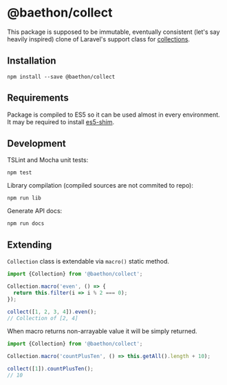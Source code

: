 # @baethon/collect

This package is supposed to be immutable, eventually consistent (let's say heavily inspired) clone of Laravel's support class for [collections](https://laravel.com/docs/master/collections).

## Installation

```
npm install --save @baethon/collect
```

## Requirements

Package is compiled to ES5 so it can be used almost in every environment.  
It may be required to install [es5-shim](https://github.com/es-shims/es5-shim).

## Development

TSLint and Mocha unit tests:

```
npm test
```

Library compilation (compiled sources are not commited to repo):

```
npm run lib
```

Generate API docs:

```
npm run docs
```

## Extending

`Collection` class is extendable via `macro()` static method.

```js
import {Collection} from '@baethon/collect';

Collection.macro('even', () => {
  return this.filter(i => i % 2 === 0);
});

collect([1, 2, 3, 4]).even();
// Collection of [2, 4]
```

When macro returns non-arrayable value it will be simply returned.

```js
import {Collection} from '@baethon/collect';

Collection.macro('countPlusTen', () => this.getAll().length + 10);

collect([1]).countPlusTen();
// 10
```

